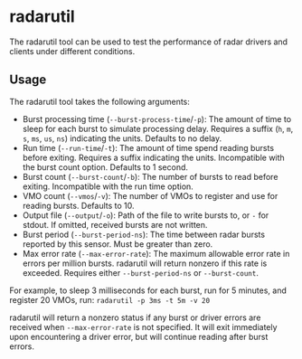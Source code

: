 radarutil
==========

The radarutil tool can be used to test the performance of radar drivers and
clients under different conditions.

Usage
----------

The radarutil tool takes the following arguments:

- Burst processing time (`--burst-process-time`/`-p`): The amount of time to
  sleep for each burst to simulate processing delay. Requires a suffix (`h`,
  `m`, `s`, `ms`, `us`, `ns`) indicating the units. Defaults to no delay.
- Run time (`--run-time`/`-t`): The amount of time spend reading bursts before
  exiting. Requires a suffix indicating the units. Incompatible with the burst
  count option. Defaults to 1 second.
- Burst count (`--burst-count`/`-b`): The number of bursts to read before
  exiting. Incompatible with the run time option.
- VMO count (`--vmos`/`-v`): The number of VMOs to register and use for reading
  bursts. Defaults to 10.
- Output file (`--output`/`-o`): Path of the file to write bursts to, or `-` for
  stdout. If omitted, received bursts are not written.
- Burst period (`--burst-period-ns`): The time between radar bursts reported by
  this sensor. Must be greater than zero.
- Max error rate (`--max-error-rate`): The maximum allowable error rate in
  errors per million bursts. radarutil will return nonzero if this rate is
  exceeded. Requires either `--burst-period-ns` or `--burst-count`.

For example, to sleep 3 milliseconds for each burst, run for 5 minutes, and
register 20 VMOs, run: `radarutil -p 3ms -t 5m -v 20`

radarutil will return a nonzero status if any burst or driver errors are
received when `--max-error-rate` is not specified. It will exit immediately upon
encountering a driver error, but will continue reading after burst errors.
